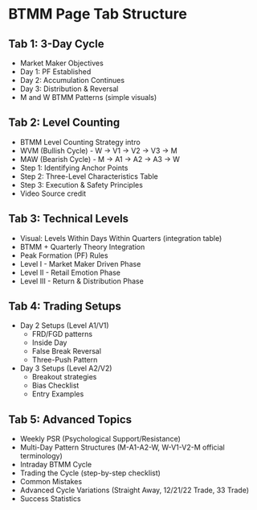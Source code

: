 # BTMM Page Tab Structure

## Tab 1: 3-Day Cycle
- Market Maker Objectives
- Day 1: PF Established
- Day 2: Accumulation Continues
- Day 3: Distribution & Reversal
- M and W BTMM Patterns (simple visuals)

## Tab 2: Level Counting
- BTMM Level Counting Strategy intro
- WVM (Bullish Cycle) - W → V1 → V2 → V3 → M
- MAW (Bearish Cycle) - M → A1 → A2 → A3 → W
- Step 1: Identifying Anchor Points
- Step 2: Three-Level Characteristics Table
- Step 3: Execution & Safety Principles
- Video Source credit

## Tab 3: Technical Levels
- Visual: Levels Within Days Within Quarters (integration table)
- BTMM + Quarterly Theory Integration
- Peak Formation (PF) Rules
- Level I - Market Maker Driven Phase
- Level II - Retail Emotion Phase
- Level III - Return & Distribution Phase

## Tab 4: Trading Setups
- Day 2 Setups (Level A1/V1)
  - FRD/FGD patterns
  - Inside Day
  - False Break Reversal
  - Three-Push Pattern
- Day 3 Setups (Level A2/V2)
  - Breakout strategies
  - Bias Checklist
  - Entry Examples

## Tab 5: Advanced Topics
- Weekly PSR (Psychological Support/Resistance)
- Multi-Day Pattern Structures (M-A1-A2-W, W-V1-V2-M official terminology)
- Intraday BTMM Cycle
- Trading the Cycle (step-by-step checklist)
- Common Mistakes
- Advanced Cycle Variations (Straight Away, 12/21/22 Trade, 33 Trade)
- Success Statistics
